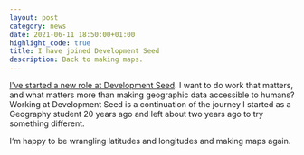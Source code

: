 ```yaml
---
layout: post
category: news
date: 2021-06-11 18:50:00+01:00
highlight_code: true
title: I have joined Development Seed
description: Back to making maps.
---
```


[I've started a new role at Development Seed](). I want to do work that matters, and what matters more than making geographic data accessible to humans? Working at Development Seed is a continuation of the journey I started as a Geography student 20 years ago and left about two years ago to try something different.

I‘m happy to be wrangling latitudes and longitudes and making maps again.
